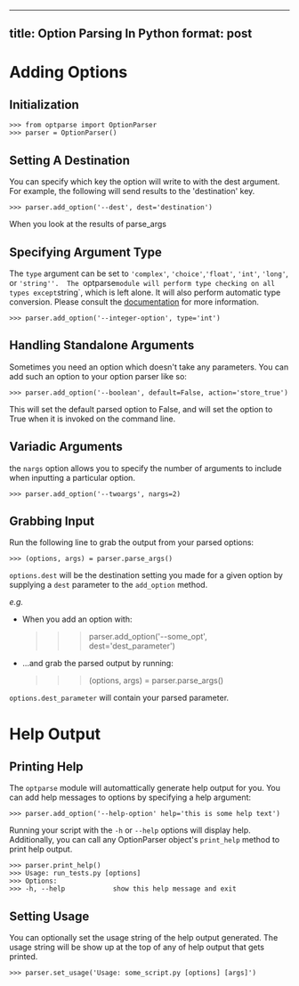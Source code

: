 ----
title:  Option Parsing In Python
format: post
-----

Adding Options
==============

Initialization
--------------

    >>> from optparse import OptionParser
    >>> parser = OptionParser()

Setting A Destination
---------------------
You can specify which key the option will write to with the dest argument.
For example, the following will send results to the 'destination' key.

    >>> parser.add_option('--dest', dest='destination')

When you look at the results of parse_args

Specifying Argument Type
------------------------
The `type` argument can be set to `'complex'`, `'choice'`,`'float'`, `'int'`, `'long'`, or `'string''.  The `optparse` module will perform type checking on all types except `string`, which is left alone.  It will also perform automatic type conversion.  Please consult the [documentation](http://docs.python.org/library/optparse.html#optparse-standard-option-types) for more information.

    >>> parser.add_option('--integer-option', type='int')

Handling Standalone Arguments
-----------------------------
Sometimes you need an option which doesn't take any parameters.  You can add such an option to your option parser like so:

    >>> parser.add_option('--boolean', default=False, action='store_true')

This will set the default parsed option to False, and will set the option to True when it is invoked on the command line.

Variadic Arguments
------------------
 the `nargs` option allows you to specify the number of arguments to include when inputting a particular option.

    >>> parser.add_option('--twoargs', nargs=2)

Grabbing Input 
--------------
Run the following line to grab the output from your parsed options:

    >>> (options, args) = parser.parse_args()

`options.dest` will be the destination setting you made for a given option by supplying a `dest` parameter to the `add_option` method.

_e.g._

* When you add an option with:

    >>> parser.add_option('--some_opt', dest='dest_parameter')

* ...and grab the parsed output by running:

    >>> (options, args) = parser.parse_args()

`options.dest_parameter` will contain your parsed parameter.


Help Output
===========

Printing Help
-------------
The `optparse` module will automattically generate help output for you.  You can add help messages to options by specifying a help argument:

    >>> parser.add_option('--help-option' help='this is some help text')

Running your script with the `-h` or `--help` options will display help.  Additionally, you can call any OptionParser object's `print_help` method to print help output.

    >>> parser.print_help()
    >>> Usage: run_tests.py [options]
    >>> Options:
    >>> -h, --help            show this help message and exit

Setting Usage
-------------
You can optionally set the usage string of the help output generated.  The usage string will be show up at the top of any of help output that gets printed.

    >>> parser.set_usage('Usage: some_script.py [options] [args]')
